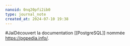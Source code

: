 ```yaml
---
nanoid: 0nq20pfi2ib0
type: journal_note
created_at: 2024-07-10 19:38
---
```

#JaiDécouvert la documentation [[PostgreSQL]] nommée <https://pgpedia.info/>.
